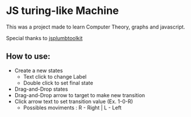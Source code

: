 # JS turing-like Machine

This was a project made to learn Computer Theory, graphs and javascript.

Special thanks to [jsplumbtoolkit](http://jsplumbtoolkit.com/home/jquery.html)




## How to use:

- Create a new states
	- Text click to change Label
	- Double click to set final state
- Drag-and-Drop states
- Drag-and-Drop arrow to target to make new transition
- Click arrow text to set transition value (Ex. 1-0-R)
	- Possibles moviments : R - Right | L - Left
		
		
